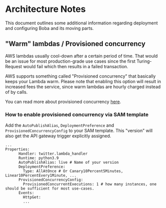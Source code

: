 # Architecture Notes
This document outlines some additional information regarding deployment and configuring Boba and its moving parts. 

## "Warm" lambdas / Provisioned concurrency
AWS lambdas usually cool-down after a certain period of time. 
That would be an issue for most production-grade use cases since the first Turing-Request would fail which then results in a failed transaction. 

AWS supports something called "Provisioned concurrency" that basically keeps your Lambda warm. 
Please note that enabling this option will result in increased fees the service, since warm lambdas are hourly charged instead of by calls. 

You can read more about provisioned concurrency [here](https://docs.aws.amazon.com/lambda/latest/dg/provisioned-concurrency.html).


### How to enable provisioned concurrency via SAM template
Add the `AutoPublishAlias`, `DeploymentPreference` and `ProvisionedConcurrencyConfig` to your SAM template. 
This "version" will also get the API gateway trigger explicitly assigned. 

```
...
Properties:
      Handler: twitter.lambda_handler
      Runtime: python3.9
      AutoPublishAlias: live # Name of your version
      DeploymentPreference:
        Type: AllAtOnce # Or Canary10Percent5Minutes, Linear10PercentEvery1Minute, ...
      ProvisionedConcurrencyConfig:
        ProvisionedConcurrentExecutions: 1 # how many instances, one should be sufficient for most use-cases.
      Events:
        HttpGet:
        ...
```

